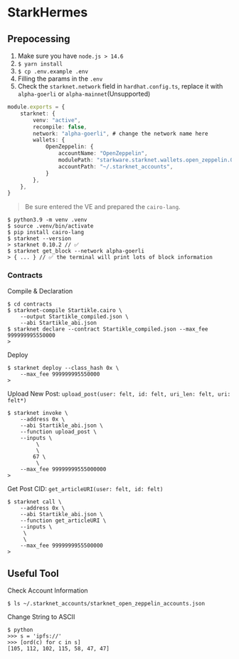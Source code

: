 # StarkHermes

## Prepocessing

1. Make sure you have `node.js > 14.6`
1. `$ yarn install`
1. `$ cp .env.example .env`
1. Filling the params in the `.env`
1. Check the `starknet.network` field in `hardhat.config.ts`, replace it with `alpha-goerli` or `alpha-mainnet`(Unsupported)

```typescript
module.exports = {
    starknet: {
        venv: "active",
        recompile: false,
        network: "alpha-goerli", # change the network name here
        wallets: {
            OpenZeppelin: {
                accountName: "OpenZeppelin",
                modulePath: "starkware.starknet.wallets.open_zeppelin.OpenZeppelinAccount",
                accountPath: "~/.starknet_accounts",
            }
        },
    },
}
```

> Be sure entered the VE and prepared the `cairo-lang`.

```
$ python3.9 -m venv .venv
$ source .venv/bin/activate
$ pip install cairo-lang
$ starknet --version
> starknet 0.10.2 // ✅
$ starknet get_block --network alpha-goerli
> { ... } // ✅ the terminal will print lots of block information
```

### Contracts

Compile & Declaration
```
$ cd contracts
$ starknet-compile Startikle.cairo \
    --output Startikle_compiled.json \
    --abi Startikle_abi.json
$ starknet declare --contract Startikle_compiled.json --max_fee 999999995550000
>

```

Deploy
```
$ starknet deploy --class_hash 0x \
    --max_fee 999999995550000
>

```

Upload New Post: `upload_post(user: felt, id: felt, uri_len: felt, uri: felt*)`
```
$ starknet invoke \
    --address 0x \
    --abi Startikle_abi.json \
    --function upload_post \
    --inputs \
         \
         \
        67 \
         \
    --max_fee 99999999555000000
>

```

Get Post CID: `get_articleURI(user: felt, id: felt)`
```
$ starknet call \
    --address 0x \
    --abi Startikle_abi.json \
    --function get_articleURI \
    --inputs \
     \
     \
    --max_fee 9999999955500000
>

```


## Useful Tool

Check Account Information
```
$ ls ~/.starknet_accounts/starknet_open_zeppelin_accounts.json
```

Change String to ASCII
```
$ python
>>> s = 'ipfs://'
>>> [ord(c) for c in s]
[105, 112, 102, 115, 58, 47, 47]
```